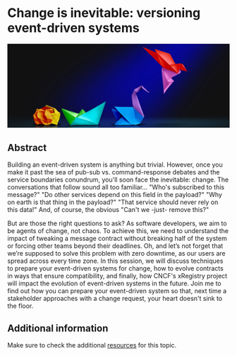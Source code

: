 # Change is inevitable: versioning event-driven systems

![chnage-is-inevitable](versioning-banner.jpg)

## Abstract

Building an event-driven system is anything but trivial. However, once you make it past the sea of pub-sub vs. command-response debates and the service boundaries conundrum, you'll soon face the inevitable: change. The conversations that follow sound all too familiar... "Who's subscribed to this message?" "Do other services depend on this field in the payload?" "Why on earth is that thing in the payload?" "That service should never rely on this data!" And, of course, the obvious "Can't we -just- remove this?"

But are those the right questions to ask? As software developers, we aim to be agents of change, not chaos. To achieve this, we need to understand the impact of tweaking a message contract without breaking half of the system or forcing other teams beyond their deadlines. Oh, and let’s not forget that we’re supposed to solve this problem with zero downtime, as our users are spread across every time zone. In this session, we will discuss techniques to prepare your event-driven systems for change, how to evolve contracts in ways that ensure compatibility, and finally, how CNCF's xRegistry project will impact the evolution of event-driven systems in the future. Join me to find out how you can prepare your event-driven system so that, next time a stakeholder approaches with a change request, your heart doesn't sink to the floor.

## Additional information

Make sure to check the additional [resources](resources) for this topic.
